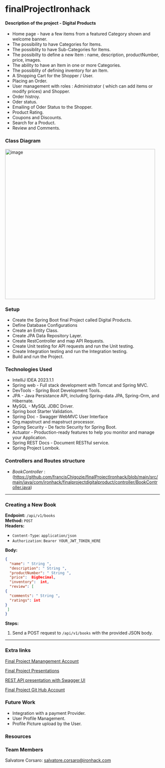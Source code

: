 # finalProjectIronhack

#### Description of the project - Digital Products

- Home page - have a few items from a featured Category shown and welcome banner.
- The possibility to have Categories for Items.
- The possiblity to have Sub-Categories for Items.
- The possibilty to define a new Item : name, description, productNumber, price, images.
- The ability to have an Item in one or more Categories.
- The possiblity of defining inventory for an Item.
- A Shopping Cart for the Shopper / User.
- Placing an Order.
- User management with roles : Administrator ( which can add items or modify prices) and Shopper.
- Order histroy.
- Oder status.
- Emailing of Oder Status to the Shopper.
- Product Rating.
- Coupons and Discounts.
- Search for a Product.
- Review and Comments.

### Class Diagram

  <img width="488" alt="image" src="https://github.com/francisChigozie/finalProjectIronhack/assets/81627242/a691a517-b2da-4a23-8b28-8faab25f16f3">

### Setup
- Create the Spring Boot final Project called Digital Products.
- Define Database Configurations
- Create an Entity Class.
- Create JPA Data Repository Layer.
- Create RestController and map API Requests.
- Create Unit testing for API requests and run the Unit testing.
- Create Integration testing and run the Integration testing.
- Build and run the Project.

### Technologies Used
- IntelliJ IDEA 2023.1.1
- Spring web - Full stack development with Tomcat and Spring MVC.
- DevTools - Spring Boot Development Tools.
- JPA - Java Persistance API, including Spring-data JPA, Spring-Orm, and Hibernate.
- MySQL - MySQL JDBC Driver.
- Spring boot Starter Validation.
- Spring Doc - Swagger WebMVC User Interface
- Org.mapstruct and mapstruct processor.
- Spring Security - De facto Security for Spring Boot.
- Actuator - Production-ready features to help you monitor and manage your Application.
- Spring REST Docs - Document RESTful service.
- Spring Project Lombok.

### Controllers and Routes structure

- *BookController* : (https://github.com/francisChigozie/finalProjectIronhack/blob/main/src/main/java/com/ironhack/finalprojectdigitalproduct/controller/BookController.java)
---
### **Creating a New Book**

**Endpoint:** `/api/v1/books`  
**Method:** `POST`  
**Headers:**

- `Content-Type`: `application/json`
- `Authorization`: `Bearer YOUR_JWT_TOKEN_HERE`

**Body:**

```json
{
  "name": " String ",
  "description": " String ",
  "productNumber": " String ",
  "price":  BigDecimal,
  "inventory":  int,
  "review": [
{
  "comments": " String ",
  "ratings": int 
}
 ] 
}
```

**Steps:**

1. Send a POST request to `/api/v1/books` with the provided JSON body.

---



### Extra links 

[Final Project Manangement Account](https://trello.com/b/SxxrLFZ9/digital-products)

[Final Project Presentations](https://slides.com/d/M3dAltY/live)

[REST API presentation with Swagger UI](http://localhost:8080/swagger-ui/index.html)

[Final Project Git Hub Account](https://github.com/francisChigozie/finalProjectIronhack)

### Future Work
- Integration with a payment Provider.
- User Profile Management.
- Profile Picture upload by the User.

### Resources

### Team Members

Salvatore Corsaro: salvatore.corsaro@ironhack.com

